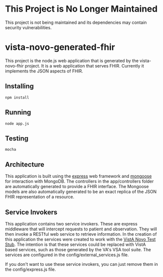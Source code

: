 # This Project is No Longer Maintained

This project is not being maintained and its dependencies may contain security vulnerabilities.

# vista-novo-generated-fhir

This project is the node.js web application that is generated by the vista-novo-fhir project. It is a web application that serves FHIR. Currently it implements the JSON aspects of FHIR.

## Installing

    npm install

## Running

    node app.js

## Testing

    mocha

## Architecture

This application is built using the [express](http://expressjs.com/) web framework and [mongoose](http://mongoosejs.com/) for interaction with MongoDB. The controllers in the app/controllers folder are automatically generated to provide a FHIR interface. The Mongoose models are also automatically generated to be an exact replica of the JSON FHIR representation of a resource.

## Service Invokers

This application contains two service invokers. These are express middleware that will intercept requests to patient and observation. They will then invoke a RESTful web service to retrieve information. In the creation of this application the services were created to work with the [VistA Novo Test Stub](https://github.com/OSEHRA/vista-novo-test-stub). The intention is that these services could be replaced with VistA based services, such as those generated by the VA's VSA tool suite. The services are configured in the config/external_services.js file.

If you don't want to use these service invokers, you can just remove them in the config/express.js file.
